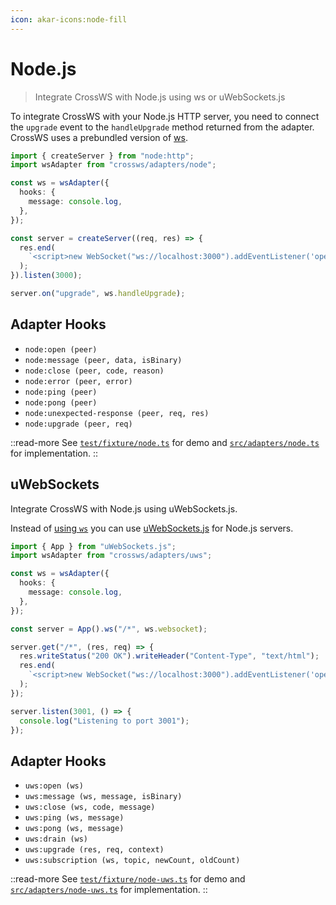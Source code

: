 ```yaml
---
icon: akar-icons:node-fill
---
```


# Node.js

> Integrate CrossWS with Node.js using ws or uWebSockets.js

To integrate CrossWS with your Node.js HTTP server, you need to connect the `upgrade` event to the `handleUpgrade` method returned from the adapter. CrossWS uses a prebundled version of [ws](https://github.com/websockets/ws).

```ts
import { createServer } from "node:http";
import wsAdapter from "crossws/adapters/node";

const ws = wsAdapter({
  hooks: {
    message: console.log,
  },
});

const server = createServer((req, res) => {
  res.end(
    `<script>new WebSocket("ws://localhost:3000").addEventListener('open', (e) => e.target.send("Hello from client!"));</script>`,
  );
}).listen(3000);

server.on("upgrade", ws.handleUpgrade);
```

## Adapter Hooks

- `node:open (peer)`
- `node:message (peer, data, isBinary)`
- `node:close (peer, code, reason)`
- `node:error (peer, error)`
- `node:ping (peer)`
- `node:pong (peer)`
- `node:unexpected-response (peer, req, res)`
- `node:upgrade (peer, req)`

::read-more
See [`test/fixture/node.ts`](https://github.com/unjs/crossws/blob/main/test/fixture/node.ts) for demo and [`src/adapters/node.ts`](https://github.com/unjs/crossws/blob/main/src/adapters/node.ts) for implementation.
::

## uWebSockets

Integrate CrossWS with Node.js using uWebSockets.js.

Instead of [using `ws`](/adapters/node-ws) you can use [uWebSockets.js](https://github.com/uNetworking/uWebSockets.js) for Node.js servers.

```ts
import { App } from "uWebSockets.js";
import wsAdapter from "crossws/adapters/uws";

const ws = wsAdapter({
  hooks: {
    message: console.log,
  },
});

const server = App().ws("/*", ws.websocket);

server.get("/*", (res, req) => {
  res.writeStatus("200 OK").writeHeader("Content-Type", "text/html");
  res.end(
    `<script>new WebSocket("ws://localhost:3000").addEventListener('open', (e) => e.target.send("Hello from client!"));</script>`,
  );
});

server.listen(3001, () => {
  console.log("Listening to port 3001");
});
```

## Adapter Hooks

- `uws:open (ws)`
- `uws:message (ws, message, isBinary)`
- `uws:close (ws, code, message)`
- `uws:ping (ws, message)`
- `uws:pong (ws, message)`
- `uws:drain (ws)`
- `uws:upgrade (res, req, context)`
- `uws:subscription (ws, topic, newCount, oldCount)`

::read-more
See [`test/fixture/node-uws.ts`](https://github.com/unjs/crossws/blob/main/test/fixture/node-uws.ts) for demo and [`src/adapters/node-uws.ts`](https://github.com/unjs/crossws/blob/main/src/adapters/node-uws.ts) for implementation.
::

